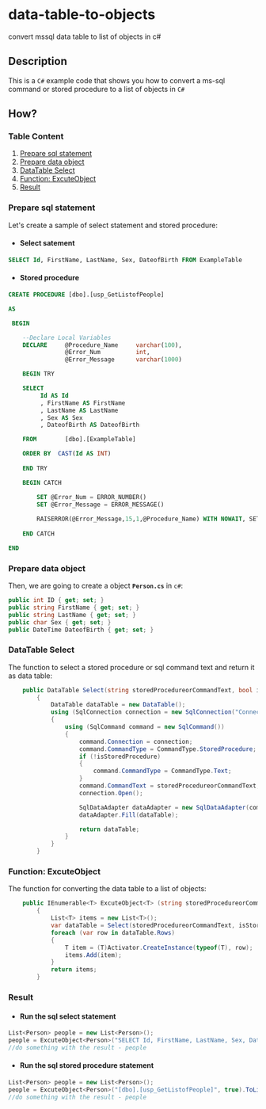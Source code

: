 # data-table-to-objects
convert mssql data table to list of objects in c#
## Description
This is a `C#` example code that shows you how to convert a ms-sql command or stored procedure to a list of objects in `C#`

## How?
### Table Content
1. [Prepare sql statement](#prepare-sql-statement)
2. [Prepare data object](#prepare-data-object)
3. [DataTable Select](#datatable-select)
4. [Function: ExcuteObject](#function-excuteobject)
5. [Result](#result)

### Prepare sql statement  
Let's create a sample of select statement and stored procedure:
* #### Select satement
```sql
SELECT Id, FirstName, LastName, Sex, DateofBirth FROM ExampleTable
```
* #### Stored procedure
```sql
CREATE PROCEDURE [dbo].[usp_GetListofPeople]  

AS

 BEGIN

	--Declare Local Variables
	DECLARE		@Procedure_Name     varchar(100),
                @Error_Num          int,
                @Error_Message      varchar(1000)

	BEGIN TRY

	SELECT  
		 Id AS Id
		 , FirstName AS FirstName
		 , LastName AS LastName
		 , Sex AS Sex
		 , DateofBirth AS DateofBirth

	FROM		[dbo].[ExampleTable]

	ORDER BY  CAST(Id AS INT)
		
	END TRY

	BEGIN CATCH

		SET @Error_Num = ERROR_NUMBER()
		SET @Error_Message = ERROR_MESSAGE()
	    
		RAISERROR(@Error_Message,15,1,@Procedure_Name) WITH NOWAIT, SETERROR
	    
	END CATCH

END
```
### Prepare data object
Then, we are going to create a object <b>`Person.cs`</b> in `c#`:
```c#
public int ID { get; set; }
public string FirstName { get; set; }
public string LastName { get; set; }
public char Sex { get; set; }
public DateTime DateofBirth { get; set; }
```
### DataTable Select
The function to select a stored procedure or sql command text and return it as data table:
```c#
	public DataTable Select(string storedProcedureorCommandText, bool isStoredProcedure = true)
        {
            DataTable dataTable = new DataTable();
            using (SqlConnection connection = new SqlConnection("ConnectionString"))
            {
                using (SqlCommand command = new SqlCommand())
                {
                    command.Connection = connection;
                    command.CommandType = CommandType.StoredProcedure;
                    if (!isStoredProcedure)
                    {
                        command.CommandType = CommandType.Text;
                    }
                    command.CommandText = storedProcedureorCommandText;
                    connection.Open();

                    SqlDataAdapter dataAdapter = new SqlDataAdapter(command);
                    dataAdapter.Fill(dataTable);

                    return dataTable;
                }
            }
        }
```
### Function: ExcuteObject
The function for converting the data table to a list of objects:
```c#
	public IEnumerable<T> ExcuteObject<T> (string storedProcedureorCommandText, bool isStoredProcedure = true)
        {
            List<T> items = new List<T>();
            var dataTable = Select(storedProcedureorCommandText, isStoredProcedure); //this will use the DataTable Select function
            foreach (var row in dataTable.Rows)
            {
                T item = (T)Activator.CreateInstance(typeof(T), row);
                items.Add(item);
            }
            return items;
        }
```
### Result
* #### Run the sql select statement
```c#
List<Person> people = new List<Person>();
people = ExcuteObject<Person>("SELECT Id, FirstName, LastName, Sex, DateofBirth FROM ExampleTable", false).ToList();
//do something with the result - people


```
* #### Run the sql stored procedure statement
```c#
List<Person> people = new List<Person>();
people = ExcuteObject<Person>("[dbo].[usp_GetListofPeople]", true).ToList();
//do something with the result - people


```

